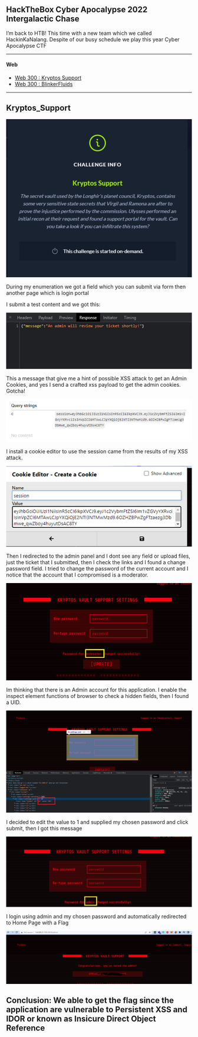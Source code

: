 ## HackTheBox Cyber Apocalypse 2022 Intergalactic Chase

I’m back to HTB! This time with a new team which we called HackinKaNalang. Despite of our busy schedule we play this year Cyber Apocalypse CTF

-------------------------------------------------------
#### Web
- [Web 300 : Kryptos Support ](#kryptos_support)
- [Web 300 : BlinkerFluids ](#web2)

------------------------------------------------------
## Kryptos_Support
![](web1/1.png)

During my enumeration we got a field which you can submit via form then another page which is login portal

I submit a test content and we got this:

![](web1/2.png)

This a message  that give me a hint of possible XSS attack to get an Admin Cookies, and yes I send a crafted xss payload to get the admin cookies. Gotcha!

![](web1/3.png)

I install a cookie editor to use the session came from the results of my XSS attack.

![](web1/4.png)

Then I redirected to the admin panel and I dont see any field or upload files, just the ticket that I submitted, then I check the links and I found a change password field. I tried to change the password of the current account and I notice that the account that I compromised is a moderator.

![](web1/5.png)

Im thinking that there is an Admin account for this application.
I enable the inspect element functions of browser to check a hidden fields, then I found a UID.

![](web1/6.png)

I decided to edit the value to 1 and supplied my chosen password and click submit, then I  got this message

![](web1/7.png)

I login using admin and my chosen password and automatically redirected to Home Page with a Flag

![](web1/flag.png)

Conclusion: We able to get the flag since the application are vulnerable to Persistent XSS and IDOR or known as Insicure Direct Object Reference
------------------------------------------------------